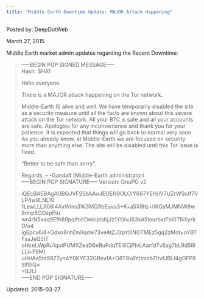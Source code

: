 ```yaml
---
title: "Middle Earth Downtime Update: MAJOR Attack Happening"
---
```


Posted by: DeepDotWeb 

<span>March 27, 2015</span>

<p>Middle Earth market admin updates regarding the Recent Downtime:</p>
<blockquote><p>
    &#8212;&#8211;BEGIN PGP SIGNED MESSAGE&#8212;&#8211;<br/>
    Hash: SHA1</p>
<p>Hello everyone.</p>
<p>There is a MAJOR attack happening on the Tor network.</p>
<p>Middle-Earth IS alive and well. We have temporarily disabled the site as a security measure until all the facts are known about this severe attack on the Tor network. All your BTC is safe and all your accounts are safe. Apologies for any inconvenience and thank you for your patience. It is expected that things will go back to normal very soon. As you already know, at Middle-Earth we are focused on security more than anything else. The site will be disabled until this Tor issue is fixed.</p>
<p>&#8220;Better to be safe than sorry&#8221;.</p>
<p>Regards, &#8211; -Gandalf (Middle-Earth administrator)<br/>
    &#8212;&#8211;BEGIN PGP SIGNATURE&#8212;&#8211; Version: GnuPG v2</p>
<p>iQEcBAEBAgAGBQJVFS5bAAoJEOEN9OLO/Y667YEH/iV7UZrWSrJf7VLP4w9LNL10<br/>
    1LewLLLX08i4AxWms3W3MQ9bEuva3+K+a5Xl9lz+tiKGsMJMNW9w8mtp5OOzpFtu<br/>
    wr4rN5xaq9Efh89pqIfohDwkiplsbjJz1YtXvJ63sA5IourbxtFbl0TNXyrkD/o4<br/>
    igEpcv6i4+Odxo8nhDn0qdw73veAtZJ3znt3NOTMEz5gq2zMot+oYBTFssJeQ5tT<br/>
    oHceLWpRu1qutPUMXZeaD6eBuPdqTEi8CjPIvLAarfdTv8ag7bL9d5l9LLl+F9Mt<br/>
    uHriAa5rz9977yn4Y0KYF32GBnvfA+D8T8vAYtImzbZltvfJBLf4gOFP8zIf8lQ=<br/>
    =BJtJ<br/>
    &#8212;&#8211;END PGP SIGNATURE&#8212;&#8211;</p></blockquote>

Updated: 2015-03-27